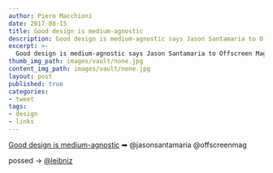 ```yaml
---
author: Piero Macchioni
date: 2017-08-15
title: Good design is medium-agnostic
description: Good design is medium-agnostic says Jason Santamaria to Offscreen Magazine.
excerpt: >-
  Good design is medium-agnostic says Jason Santamaria to Offscreen Magazine.
thumb_img_path: images/vault/none.jpg
content_img_path: images/vault/none.jpg
layout: post
published: true
categories:
- tweet
tags:
- design
- links
---
```

[Good design is medium-agnostic](https://www.offscreenmag.com/issues/17) ➡ @jasonsantamaria @offscreenmag


<span rel="syndication" class="u-syndication">possed → <i class="fa fa-twitter"></i> [@leibniz](https://twitter.com/leibniz/status/897575081358086144)</span>
